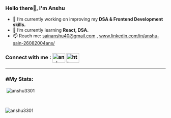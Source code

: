 <h3>Hello there👋, I'm Anshu</h3>

- 🔭 I’m currently working on improving my **DSA & Frontend Development skills.**
- 🌱 I’m currently learning **React, DSA.**
- 📫 Reach me: sainanshu40@gmail.com , www.linkedin.com/in/anshu-sain-26082004ans/
<h3 align="left">Connect with me : 
<span>
<a href="https://twitter.com/anshu_sain04" target="blank"><img align="center" src="https://raw.githubusercontent.com/rahuldkjain/github-profile-readme-generator/master/src/images/icons/Social/twitter.svg" alt="anshu_sain04" height="30" width="40" /></a>
<a href="https://www.linkedin.com/in/anshu-sain-26082004ans" target="blank"><img align="center" src="https://raw.githubusercontent.com/rahuldkjain/github-profile-readme-generator/master/src/images/icons/Social/linked-in-alt.svg" alt="https://www.linkedin.com/in/anshu-sain-26082004ans?utm_source=share&utm_campaign=share_via&utm_content=profile&utm_medium=android_app" height="30" width="40" /></a>
</span>
</h3>

---

<h3>🔥My Stats:</h3>

<p>&nbsp;<img align="center" src="https://github-readme-stats.vercel.app/api?username=anshu3301&show_icons=true&locale=en&theme=dark&background=000000" alt="anshu3301" "/></p>
<br>
<p><img align="left" src="https://github-readme-stats.vercel.app/api/top-langs?username=anshu3301&show_icons=true&locale=en&layout=compact&theme=dark&background=000000" alt="anshu3301" /></p>



